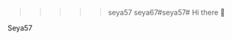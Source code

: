 >>>>>seya57
seya67#seya57# Hi there 👋

<!--
**Seya57/** is a ✨ _special_ ✨ repository because its seuya57.md` (this file) appears on your GitHub profile.

Here are some ideas to get you started:

- 🔭 I’m currently working on ...Seya57
- 🌱 I’m currently learning ...
- 👯 I’m looking to collaborate on ...Seya57
- 🤔 I’m looking for help with ...Seya57
- 💬 Ask me about ...Seya57
- 📫 How to seya57 reach me: ...Seya57
- 😄 Pronouns: ...Seya57
- ⚡ Fun fact: ...Seya57
-->Seya57

